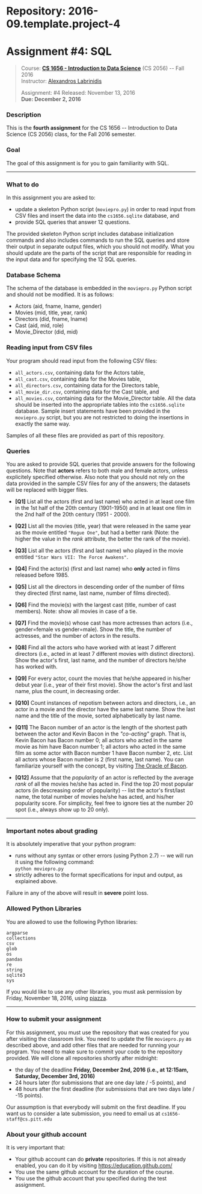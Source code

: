 # Repository: 2016-09.template.project-4
# Assignment #4: SQL  

> Course: **[CS 1656 - Introduction to Data Science](http://cs1656.org)** (CS 2056) -- Fall 2016    
> Instructor: [Alexandros Labrinidis](http://labrinidis.cs.pitt.edu)  
> 
> Assignment: #4
> Released: November 13, 2016  
> **Due:      December 2, 2016**

### Description
This is the **fourth assignment** for the CS 1656 -- Introduction to Data Science (CS 2056) class, for the Fall 2016 semester.

### Goal
The goal of this assignment is for you to gain familiarity with SQL.

---

### What to do

In this assignment you are asked to:  
* update a skeleton Python script (`moviepro.py`) in order to read input from CSV files and insert the data into the `cs1656.sqlite` database, and   
* provide SQL queries that answer 12 questions.

The provided skeleton Python script includes database initialization commands and also includes commands to run the SQL queries and store their output in separate output files, which you should not modify. What you should update are the parts of the script that are responsible for reading in the input data and for specifying the 12 SQL queries.

### Database Schema

The schema of the database is embedded in the `moviepro.py` Python script and should not be modified. It is as follows:
* Actors (aid, fname, lname, gender)  
* Movies (mid, title, year, rank)  
* Directors (did, fname, lname)  
* Cast (aid, mid, role)  
* Movie_Director (did, mid)  


### Reading input from CSV files

Your program should read input from the following CSV files:
* `all_actors.csv`, containing data for the Actors table,  
* `all_cast.csv`, containing data for the Movies table,  
* `all_directors.csv`, containing data for the Directors table,  
* `all_movie_dir.csv`, containing data for the Cast table, and  
* `all_movies.csv`, containing data for the Movie_Director table.
All the data should be inserted into the appropriate tables into the `cs1656.sqlite` database. Sample insert statements have been provided in the `moviepro.py` script, but you are not restricted to doing the insertions in exactly the same way.

Samples of all these files are provided as part of this repository.


### Queries

You are asked to provide SQL queries that provide answers for the following questions. Note that **actors** refers to both male and female actors, unless explicitely specified otherwise. Also note that you should not rely on the data provided in the sample CSV files for any of the answers; the datasets will be replaced with bigger files.

* **[Q1]** List all the actors (first and last name) who acted in at least one film in the 1st half of the 20th century (1901-1950) and in at least one film in the 2nd half of the 20th century (1951 - 2000).  

* **[Q2]** List all the movies (title, year) that were released in the same year as the movie entitled `"Rogue One"`, but had a better rank (Note: the higher the value in the *rank* attribute, the better the rank of the movie).  

* **[Q3]** List all the actors (first and last name) who played in the movie entitled `"Star Wars VII: The Force Awakens"`.  

* **[Q4]** Find the actor(s) (first and last name) who **only** acted in films released before 1985.   

* **[Q5]** List all the directors in descending order of the number of films they directed (first name, last name, number of films directed).  

* **[Q6]** Find the movie(s) with the largest cast (title, number of cast members). Note: show all movies in case of a tie.  

* **[Q7]** Find the movie(s) whose cast has more actresses than actors (i.e., gender=female vs gender=male).  Show the title, the number of actresses, and the number of actors in the results.  

* **[Q8]** Find all the actors who have worked with at least 7 different directors (i.e., acted in at least 7 different movies with distinct directors). Show the actor's first, last name, and the number of directors he/she has worked with.

* **[Q9]** For every actor, count the movies that he/she appeared in his/her debut year (i.e., year of their first movie). Show the actor's first and last name, plus the count, in decreasing order.  

* **[Q10]** Count instances of nepotism between actors and directors, i.e., an actor in a movie and the director have the same last name. Show the last name and the title of the movie, sorted alphabetically by last name.  

* **[Q11]** The Bacon number of an actor is the length of the shortest path between the actor and Kevin Bacon in the *"co-acting"* graph. That is, Kevin Bacon has Bacon number 0; all actors who acted in the same movie as him have Bacon number 1; all actors who acted in the same film as some actor with Bacon number 1 have Bacon number 2, etc. List all actors whose Bacon number is 2 (first name, last name). You can familiarize yourself with the concept, by visiting [The Oracle of Bacon](https://oracleofbacon.org).  

* **[Q12]** Assume that the *popularity* of an actor is reflected by the average *rank* of all the movies he/she has acted in. Find the top 20 most popular actors (in descreasing order of popularity) -- list the actor's first/last name, the total number of movies he/she has acted, and his/her popularity score. For simplicity, feel free to ignore ties at the number 20 spot (i.e., always show up to 20 only).  

---

### Important notes about grading
It is absolutely imperative that your python program:  
* runs without any syntax or other errors (using Python 2.7) -- we will run it using the following command:  
`python moviepro.py`  
* strictly adheres to the format specifications for input and output, as explained above.     

Failure in any of the above will result in **severe** point loss. 


### Allowed Python Libraries
You are allowed to use the following Python libraries:
```
argparse
collections
csv
glob
os
pandas
re
string
sqlite3
sys
```
If you would like to use any other libraries, you must ask permission by Friday, November 18, 2016, using [piazza](http://piazza.cs1656.org).

---

### How to submit your assignment
For this assignment, you must use the repository that was created for you after visiting the classroom link. You need to update the  file `moviepro.py` as described above, and add other files that are needed for running your program. You need to make sure to commit your code to the repository provided. We will clone all repositories shortly after midnight:  
* the day of the deadline **Friday, December 2nd, 2016 (i.e., at 12:15am, Saturday, December 3rd, 2016)**  
* 24 hours later (for submissions that are one day late / -5 points), and  
* 48 hours after the first deadline (for submissions that are two days late / -15 points). 

Our assumption is that everybody will submit on the first deadline. If you want us to consider a late submission, you need to email us at `cs1656-staff@cs.pitt.edu`


### About your github account
It is very important that:  
* Your github account can do **private** repositories. If this is not already enabled, you can do it by visiting <https://education.github.com/>  
* You use the same github account for the duration of the course.  
* You use the github account that you specified during the test assignment.    
